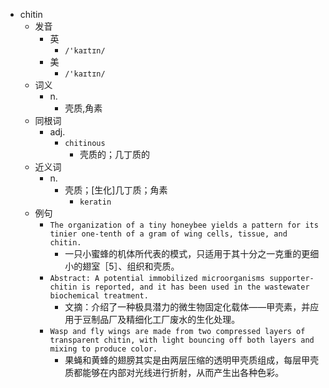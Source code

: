 - chitin
  - 发音
    - 英
      - `/'kaɪtɪn/`
    - 美
      - `/'kaɪtɪn/`
  - 词义
    - n.
      - 壳质,角素
  - 同根词
    - adj.
      - `chitinous`
        - 壳质的；几丁质的
  - 近义词
    - n.
      - 壳质；[生化]几丁质；角素
        - `keratin`
  - 例句
    - `The organization of a tiny honeybee yields a pattern for its tinier one-tenth of a gram of wing cells, tissue, and chitin.`
      - 一只小蜜蜂的机体所代表的模式，只适用于其十分之一克重的更细小的翅室［5］、组织和壳质。
    - `Abstract: A potential immobilized microorganisms supporter-chitin is reported, and it has been used in the wastewater biochemical treatment.`
      - 文摘：介绍了一种极具潜力的微生物固定化载体——甲壳素，并应用于豆制品厂及精细化工厂废水的生化处理。
    - `Wasp and fly wings are made from two compressed layers of transparent chitin, with light bouncing off both layers and mixing to produce color.`
      - 果蝇和黄蜂的翅膀其实是由两层压缩的透明甲壳质组成，每层甲壳质都能够在内部对光线进行折射，从而产生出各种色彩。

